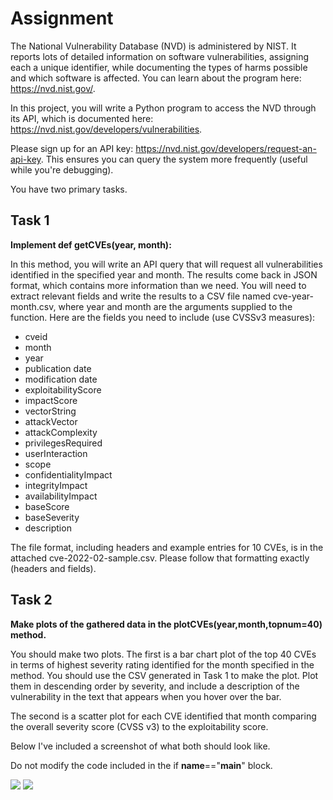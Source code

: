 
# Assignment

The National Vulnerability Database (NVD) is administered by NIST. It reports lots of detailed information on software vulnerabilities, assigning each a unique identifier, while documenting the types of harms possible and which software is affected. You can learn about the program here: https://nvd.nist.gov/.


In this project, you will write a Python program to access the NVD through its API, which is documented here: https://nvd.nist.gov/developers/vulnerabilities.


Please sign up for an API key: https://nvd.nist.gov/developers/request-an-api-key. This ensures you can query the system more frequently (useful while you're debugging).


You have two primary tasks.


## Task 1
**Implement def getCVEs(year, month):**


In this method, you will write an API query that will request all vulnerabilities identified in the specified year and month. The results come back in JSON format, which contains more information than we need. You will need to extract relevant fields and write the results to a CSV file named cve-year-month.csv, where year and month are the arguments supplied to the function. Here are the fields you need to include (use CVSSv3 measures):

* cveid   
* month   
* year   
* publication date   
* modification date
* exploitabilityScore
* impactScore
* vectorString
* attackVector
* attackComplexity
* privilegesRequired
* userInteraction
* scope
* confidentialityImpact
* integrityImpact
* availabilityImpact
* baseScore
* baseSeverity
* description


The file format, including headers and example entries for 10 CVEs, is in the attached cve-2022-02-sample.csv. Please follow that formatting exactly (headers and fields).


## Task 2
**Make plots of the gathered data in the plotCVEs(year,month,topnum=40) method.**


You should make two plots. The first is a bar chart plot of the top 40 CVEs in terms of highest severity rating identified for the month specified in the method. You should use the CSV generated in Task 1 to make the plot. Plot them in descending order by severity, and include a description of the vulnerability in the text that appears when you hover over the bar.


The second is a scatter plot for each CVE identified that month comparing the overall severity score (CVSS v3) to the exploitability score.


Below I've included a screenshot of what both should look like.


Do not modify the code included in the if __name__=="__main__" block.


![](https://github.com/jtw7615/SecureSoftwareProgramming/blob/main/project2/bar.png?raw=true)
![](https://github.com/jtw7615/SecureSoftwareProgramming/blob/main/project2/scatter.png?raw=true)
